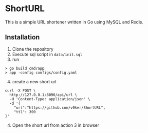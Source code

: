 # ShortURL
This is a simple URL shortener written in Go using MySQL and Redis.

## Installation
1. Clone the repository
2. Execute sql script in `data/init.sql`
3. run
```shell
> go build cmd/app
> app -config configs/config.yaml  
```
4. create a new short url
```shell
curl -X POST \
  http://127.0.0.1:8090/api/url \
  -H 'Content-Type: application/json' \
  -d '{
	"url":"https://github.com/v0ker/ShortURL",
	"ttl": 300
}'
```
4. Open the short url from action 3 in browser  
